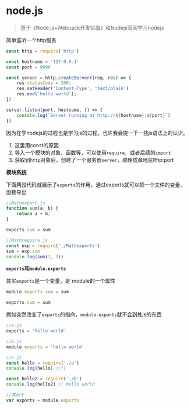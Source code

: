 # node.js
> 基于《Node.js+Webpack开发实战》和Nodejs官网学习nodejs


简单监听一个http服务
```js
const http = require('http')

const hostname = '127.0.0.1'
const port = 9090

const server = http.createServer((req, res) => {
    res.statusCode = 200;
    res.setHeader('Content-Type', 'text/plain')
    res.end('hello world');
})

server.listen(port, hostname, () => {
    console.log(`Server running at http://${hostname}:${port}`)
})
```

因为在学nodejs的过程也是学习js的过程，也许我会提一下一些js语法上的认识。

1. 这里用const的原因
2. 导入一个模块的对象、函数等，可以使用`require`，或者后续的`import`
3. 获取到`http`对象后，创建了一个服务器`server`，顺理成章地监听ip:port

**模块系统**

下面两段代码就展示了`exports`的作用，通过exports就可以把一个文件的变量、函数导出
```js
//Mathexport.js
function sum(a, b) {
    return a + b;
}

exports.sum = sum
```
```js
//Mathrequire.js
const exp = require('./Mathexports')
sum = exp.sum
console.log(sum(1, 2))
```

**`exports`和`module.exports`**

其实`exports`是一个变量，是`module的一个属性
```js
module.exports.sum = sum

exports.sum = sum
```

假如突然改变了`exports`的指向，`module.exports`就不会到处js的东西
```js
//a.js
exports = 'hello world'

//b.js
module.exports = 'hello world'

//c.js
const hello = require('./a')
console.log(hello) //{}

const hello2 = require('./b')
console.log(hello2) // hello world
```

```js
//类似于
var exports = module.exports
```
